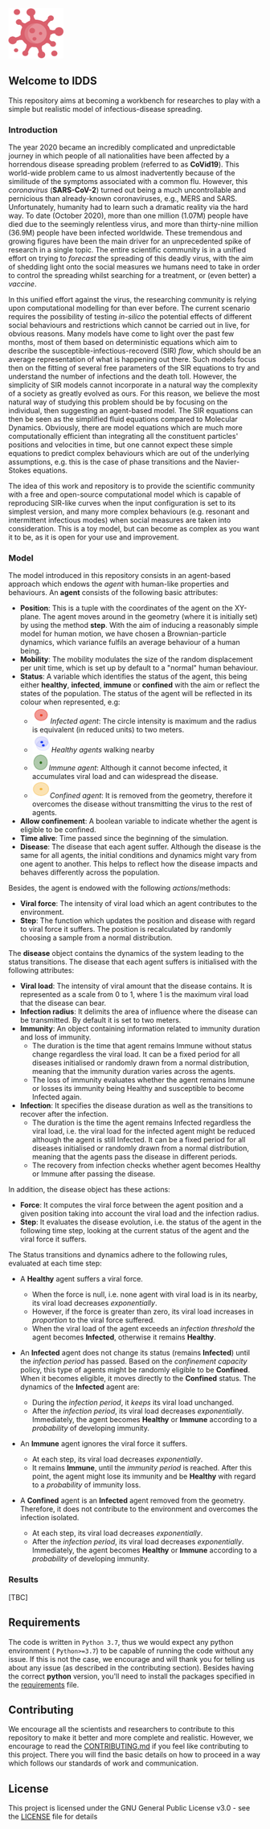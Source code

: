 <img src="images/virus.png" alt="virus" height="100" width="110"/> 

## Welcome to IDDS

This repository aims at becoming a workbench for researches to play with a simple but realistic model of infectious-disease spreading.

### Introduction

The year 2020 became an incredibly complicated and unpredictable journey in which people of all nationalities have been affected by a horrendous disease spreading problem (referred to as **CoVid19**). This world-wide problem came to us almost inadvertently because of the similitude of the symptoms associated with a common flu. However, this *coronavirus* (**SARS-CoV-2**) turned out being a much uncontrollable and pernicious than already-known coronaviruses, e.g., MERS and SARS. Unfortunately, humanity had to learn such a dramatic reality via the hard way. To date (October 2020), more than one million (1.07M) people have died due to the seemingly relentless virus, and more than thirty-nine million (36.9M) people have been infected worldwide. These tremendous and growing figures have been the main driver for an unprecedented spike of research in a single topic. The entire scientific community is in a unified effort on trying to *forecast* the spreading of this deadly virus, with the aim of shedding light onto the social measures we humans need to take in order to control the spreading whilst searching for a treatment, or (even better) a *vaccine*.

In this unified effort against the virus, the researching community is relying upon computational modelling for than ever before. The current scenario requires the possibility of testing *in-silico* the potential effects of different social behaviours and restrictions which cannot be carried out in live, for obvious reasons. Many models have come to light over the past few months, most of them based on deterministic equations which aim to describe the susceptible-infectious-recoverd (SIR) *flow*, which should be an average representation of what is happening out there. Such models focus then on the fitting of several free parameters of the SIR equations to try and understand the number of infections and the death toll. However, the simplicity of SIR models cannot incorporate in a natural way the complexity of a society as greatly evolved as ours. For this reason, we believe the most natural way of studying this problem should be by focusing on the individual, then suggesting an agent-based model. The SIR equations can then be seen as the simplified fluid equations compared to Molecular Dynamics. Obviously, there are model equations which are much more computationally efficient than integrating all the constituent particles' positions and velocities in time, but one cannot expect these simple equations to predict complex behaviours which are out of the underlying assumptions, e.g. this is the case of phase transitions and the Navier-Stokes equations.

The idea of this work and repository is to provide the scientific community with a free and open-source computational model which is capable of reproducing SIR-like curves when the input configuration is set to its simplest version, and many more complex behaviours (e.g. resonant and intermittent infectious modes) when social measures are taken into consideration. This is a toy model, but can become as complex as you want it to be, as it is open for your use and improvement. 

### Model

The model introduced in this repository consists in an agent-based approach which endows the *agent* with human-like properties and behaviours. An **agent** consists of the following basic attributes:

* **Position**: This is a tuple with the coordinates of the agent on the XY-plane. The agent moves around in the geometry (where it is initially set) by using the method **step**. With the aim of inducing a reasonably simple model for human motion, we have chosen a Brownian-particle dynamics, which variance fulfils an average behaviour of a human being.
* **Mobility**: The mobility modulates the size of the random displacement per unit time, which is set up by default to a "normal" human behaviour.
* **Status**: A variable which identifies the status of the agent, this being either **healthy**, **infected**, **immune** or **confined** with the aim or reflect the states of the population. The status of the agent will be reflected in its colour when represented, e.g:
  * <img src="images/infected.png" alt="infected" height="35" width="36"/>*Infected agent*: The circle intensity is maximum and the radius is equivalent (in reduced units) to two meters.
  * <img src="images/healthy-interacting.png" alt="healthy-interacting" height="37" width="38" />*Healthy agents* walking nearby
  * <img src="images/immune.png" alt="immune" height="33" width="33"/>*Immune agent*: Although it cannot become infected, it accumulates viral load and can widespread the disease.
  * <img src="images/confined.png" alt="confined" height="35" width="35"/>*Confined agent*: It is removed from the geometry, therefore it overcomes the disease without transmitting the virus to the rest of agents.
* **Allow confinement**: A boolean variable to indicate whether the agent is eligible to be confined.
* **Time alive**: Time passed since the beginning of the simulation.
* **Disease**: The disease that each agent suffer. Although the disease is the same for all agents, the initial conditions and dynamics might vary from one agent to another. This helps to reflect how the disease impacts and behaves differently across the population.

Besides, the agent is endowed with the following *actions*/methods:

* **Viral force**: The intensity of viral load which an agent contributes to the environment. 
* **Step**: The function which updates the position and disease with regard to viral force it suffers. The position is recalculated by randomly choosing a sample from a normal distribution.

The **disease** object contains the dynamics of the system leading to the status transitions. The disease that each agent suffers is initialised with the following attributes: 

* **Viral load**: The intensity of viral amount that the disease contains. It is represented as a scale from 0 to 1, where 1 is the maximum viral load that the disease can bear.
* **Infection radius**: It delimits the area of influence where the disease can be transmitted. By default it is set to two meters.
* **Immunity**: An object containing information related to immunity duration and loss of immunity.
    * The duration is the time that agent remains Immune without status change regardless the viral load. It can be a fixed period for all diseases initialised or randomly drawn from a normal distribution, meaning that the immunity duration
    varies across the agents.
    * The loss of immunity evaluates whether the agent remains Immune or losses its immunity being Healthy and susceptible to become Infected again. 
* **Infection**: It specifies the disease duration as well as the transitions to recover after the infection.
    * The duration is the time the agent remains Infected regardless the viral load, i.e. the viral load for the infected agent might be reduced although the agent is still Infected.
    It can be a fixed period for all diseases initialised or randomly drawn from a normal distribution, meaning that the agents pass the disease in different periods.
    * The recovery from infection checks whether agent becomes Healthy or Immune after passing the disease.
    
In addition, the disease object has these actions:

* **Force**: It computes the viral force between the agent position and a given position taking into account the viral load and the infection radius.
* **Step**: It evaluates the disease evolution, i.e. the status of the agent in the following time step, looking at the current status of the agent and the viral force it suffers.

The Status transitions and dynamics adhere to the following rules, evaluated at each time step:

* A **Healthy** agent suffers a viral force. 
    * When the force is null, i.e. none agent with viral load is in its nearby, its viral load decreases *exponentially*.
    * However, if the force is greater than zero, its viral load increases in *proportion* to the viral force suffered.
    * When the viral load of the agent exceeds an *infection threshold* the agent becomes **Infected**, otherwise it remains **Healthy**.

* An **Infected** agent does not change its status (remains **Infected**) until the *infection period* has passed. 
Based on the *confinement capacity* policy, this type of agents might be randomly eligible to be **Confined**. When it becomes eligible, it moves directly to the **Confined** status. The dynamics of the **Infected** agent are:   
    * During the *infection period*, it *keeps* its viral load unchanged.
    * After the *infection period*, its viral load decreases *exponentially*. Immediately, the agent becomes **Healthy** or **Immune** according to a *probability* of developing immunity.

* An **Immune** agent ignores the viral force it suffers.
    * At each step, its viral load decreases *exponentially*.
    * It remains **Immune**, until the *immunity period* is reached. After this point, the agent might lose its immunity and be **Healthy** with regard to a *probability* of immunity loss.
    
* A **Confined** agent is an **Infected** agent removed from the geometry. Therefore, it does not contribute to the environment and overcomes the infection isolated.
   * At each step, its viral load decreases *exponentially*.
   * After the *infection period*, its viral load decreases *exponentially*. Immediately, the agent becomes **Healthy** or **Immune** according to a *probability* of developing immunity.

### Results

[TBC]

## Requirements

The code is written in `Python 3.7`, thus we would expect any python environment ( `Python>=3.7`) to be capable of running the code without any issue. If this is not the case, we encourage and will thank you for telling us about any issue (as described in the contributing section). Besides having the correct **python** version, you'll need to install the packages specified in the [requirements](requirements.txt) file. 

## Contributing

We encourage all the scientists and researchers to contribute to this repository to make it better and more complete and realistic. However, we encourage to read the [CONTRIBUTING.md](CONTRIBUTING.md) if you feel like contributing to this project. There you will find the basic details on how to proceed in a way which follows our standards of work and communication.

## License

This project is licensed under the GNU General Public License v3.0 - see the [LICENSE](LICENSE.md) file for details